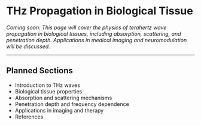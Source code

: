 # THz Propagation in Biological Tissue

*Coming soon: This page will cover the physics of terahertz wave propagation in biological tissues, including absorption, scattering, and penetration depth. Applications in medical imaging and neuromodulation will be discussed.*

---

## Planned Sections
- Introduction to THz waves
- Biological tissue properties
- Absorption and scattering mechanisms
- Penetration depth and frequency dependence
- Applications in imaging and therapy
- References